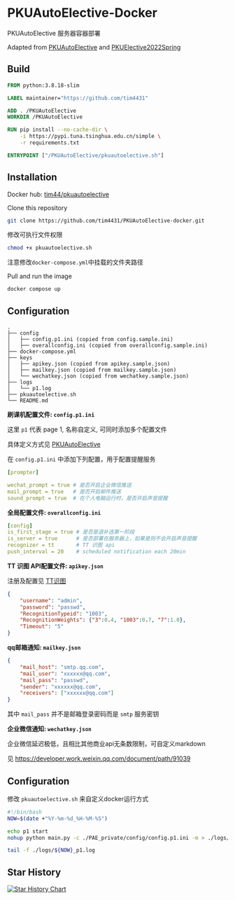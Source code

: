 # PKUAutoElective-Docker

PKUAutoElective 服务器容器部署

Adapted from [PKUAutoElective](https://github.com/zhongxinghong/PKUAutoElective) and [PKUElective2022Spring](https://github.com/Totoro-Li/PKUElective2022Spring)

## Build
```dockerfile
FROM python:3.8.18-slim

LABEL maintainer="https://github.com/tim4431"

ADD . /PKUAutoElective
WORKDIR /PKUAutoElective

RUN pip install --no-cache-dir \
    -i https://pypi.tuna.tsinghua.edu.cn/simple \
    -r requirements.txt

ENTRYPOINT ["/PKUAutoElective/pkuautoelective.sh"]
```

## Installation
Docker hub: [tim44/pkuautoelective](https://hub.docker.com/repository/docker/tim44/pkuautoelective-docker)

Clone this repository
```bash
git clone https://github.com/tim4431/PKUAutoElective-docker.git
```

修改可执行文件权限
```bash
chmod +x pkuautoelective.sh
```

注意修改`docker-compose.yml`中挂载的文件夹路径

Pull and run the image
```bash
docker compose up
```

## Configuration
```
.
├── config
│   ├── config.p1.ini (copied from config.sample.ini)
│   ├── overallconfig.ini (copied from overallconfig.sample.ini)
├── docker-compose.yml
├── keys
│   ├── apikey.json (copied from apikey.sample.json)
│   ├── mailkey.json (copied from mailkey.sample.json)
│   └── wechatkey.json (copied from wechatkey.sample.json)
├── logs
│   └── p1.log
├── pkuautoelective.sh
└── README.md
```

**刷课机配置文件: `config.p1.ini`**

这里 `p1` 代表 page 1, 名称自定义, 可同时添加多个配置文件

具体定义方式见 [PKUAutoElective](https://github.com/zhongxinghong/PKUAutoElective)

在 `config.p1.ini` 中添加下列配置，用于配置提醒服务
```yaml
[prompter]

wechat_prompt = true # 是否开启企业微信推送
mail_prompt = true   # 是否开启邮件推送
sound_prompt = true  # 在个人电脑运行时，是否开启声音提醒
```

**全局配置文件: `overallconfig.ini`**

```yaml
[config]
is_first_stage = true # 是否是退补选第一阶段
is_server = true      # 是否部署在服务器上，如果是则不会开启声音提醒
recognizer = tt       # TT 识图 api
push_interval = 20    # scheduled notification each 20min
```

**TT 识图 API配置文件: `apikey.json`**

注册及配置见 [TT识图](http://www.ttshitu.com/)
```json
{
    "username": "admin",
    "password": "passwd",
    "RecognitionTypeid": "1003",
    "RecognitionWeights": {"3":0.4, "1003":0.7, "7":1.0},
    "Timeout": "5"
}
```

**qq邮箱通知: `mailkey.json`**
```json
{
    "mail_host": "smtp.qq.com",
    "mail_user": "xxxxxx@qq.com",
    "mail_pass": "passwd",
    "sender": "xxxxxx@qq.com",
    "receivers": ["xxxxxx@qq.com"]
}
```
其中 `mail_pass` 并不是邮箱登录密码而是 `smtp` 服务密钥

**企业微信通知: `wechatkey.json`**

企业微信延迟极低，且相比其他商业api无条数限制，可自定义markdown

见 https://developer.work.weixin.qq.com/document/path/91039


## Configuration

修改 `pkuautoelective.sh` 来自定义docker运行方式
```bash
#!/bin/bash
NOW=$(date +"%Y-%m-%d_%H-%M-%S")

echo p1 start
nohup python main.py -c ./PAE_private/config/config.p1.ini -m > ./logs/${NOW}_p1.log 2>&1 &

tail -f ./logs/${NOW}_p1.log
```

## Star History

[![Star History Chart](https://api.star-history.com/svg?repos=tim4431/PKUAutoElective-docker&type=Date)](https://star-history.com/#tim4431/PKUAutoElective-docker&Date)
